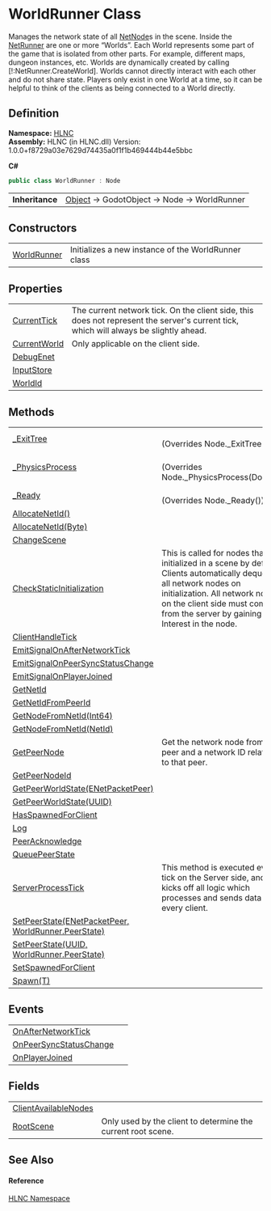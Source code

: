 # WorldRunner Class


Manages the network state of all <a href="T_HLNC_NetNode">NetNode</a>s in the scene. Inside the <a href="T_HLNC_NetRunner">NetRunner</a> are one or more “Worlds”. Each World represents some part of the game that is isolated from other parts. For example, different maps, dungeon instances, etc. Worlds are dynamically created by calling [!:NetRunner.CreateWorld]. Worlds cannot directly interact with each other and do not share state. Players only exist in one World at a time, so it can be helpful to think of the clients as being connected to a World directly.



## Definition
**Namespace:** <a href="N_HLNC">HLNC</a>  
**Assembly:** HLNC (in HLNC.dll) Version: 1.0.0+f8729a03e7629d74435a0f1f1b469444b44e5bbc

**C#**
``` C#
public class WorldRunner : Node
```

<table><tr><td><strong>Inheritance</strong></td><td><a href="https://learn.microsoft.com/dotnet/api/system.object" target="_blank" rel="noopener noreferrer">Object</a>  →  GodotObject  →  Node  →  WorldRunner</td></tr>
</table>



## Constructors
<table>
<tr>
<td><a href="M_HLNC_WorldRunner__ctor">WorldRunner</a></td>
<td>Initializes a new instance of the WorldRunner class</td></tr>
</table>

## Properties
<table>
<tr>
<td><a href="P_HLNC_WorldRunner_CurrentTick">CurrentTick</a></td>
<td>The current network tick. On the client side, this does not represent the server's current tick, which will always be slightly ahead.</td></tr>
<tr>
<td><a href="P_HLNC_WorldRunner_CurrentWorld">CurrentWorld</a></td>
<td>Only applicable on the client side.</td></tr>
<tr>
<td><a href="P_HLNC_WorldRunner_DebugEnet">DebugEnet</a></td>
<td> </td></tr>
<tr>
<td><a href="P_HLNC_WorldRunner_InputStore">InputStore</a></td>
<td> </td></tr>
<tr>
<td><a href="P_HLNC_WorldRunner_WorldId">WorldId</a></td>
<td> </td></tr>
</table>

## Methods
<table>
<tr>
<td><a href="M_HLNC_WorldRunner__ExitTree">_ExitTree</a></td>
<td><br />(Overrides Node._ExitTree())</td></tr>
<tr>
<td><a href="M_HLNC_WorldRunner__PhysicsProcess">_PhysicsProcess</a></td>
<td><br />(Overrides Node._PhysicsProcess(Double))</td></tr>
<tr>
<td><a href="M_HLNC_WorldRunner__Ready">_Ready</a></td>
<td><br />(Overrides Node._Ready())</td></tr>
<tr>
<td><a href="M_HLNC_WorldRunner_AllocateNetId">AllocateNetId()</a></td>
<td> </td></tr>
<tr>
<td><a href="M_HLNC_WorldRunner_AllocateNetId_1">AllocateNetId(Byte)</a></td>
<td> </td></tr>
<tr>
<td><a href="M_HLNC_WorldRunner_ChangeScene">ChangeScene</a></td>
<td> </td></tr>
<tr>
<td><a href="M_HLNC_WorldRunner_CheckStaticInitialization">CheckStaticInitialization</a></td>
<td>This is called for nodes that are initialized in a scene by default. Clients automatically dequeue all network nodes on initialization. All network nodes on the client side must come from the server by gaining Interest in the node.</td></tr>
<tr>
<td><a href="M_HLNC_WorldRunner_ClientHandleTick">ClientHandleTick</a></td>
<td> </td></tr>
<tr>
<td><a href="M_HLNC_WorldRunner_EmitSignalOnAfterNetworkTick">EmitSignalOnAfterNetworkTick</a></td>
<td> </td></tr>
<tr>
<td><a href="M_HLNC_WorldRunner_EmitSignalOnPeerSyncStatusChange">EmitSignalOnPeerSyncStatusChange</a></td>
<td> </td></tr>
<tr>
<td><a href="M_HLNC_WorldRunner_EmitSignalOnPlayerJoined">EmitSignalOnPlayerJoined</a></td>
<td> </td></tr>
<tr>
<td><a href="M_HLNC_WorldRunner_GetNetId">GetNetId</a></td>
<td> </td></tr>
<tr>
<td><a href="M_HLNC_WorldRunner_GetNetIdFromPeerId">GetNetIdFromPeerId</a></td>
<td> </td></tr>
<tr>
<td><a href="M_HLNC_WorldRunner_GetNodeFromNetId_1">GetNodeFromNetId(Int64)</a></td>
<td> </td></tr>
<tr>
<td><a href="M_HLNC_WorldRunner_GetNodeFromNetId">GetNodeFromNetId(NetId)</a></td>
<td> </td></tr>
<tr>
<td><a href="M_HLNC_WorldRunner_GetPeerNode">GetPeerNode</a></td>
<td>Get the network node from a peer and a network ID relative to that peer.</td></tr>
<tr>
<td><a href="M_HLNC_WorldRunner_GetPeerNodeId">GetPeerNodeId</a></td>
<td> </td></tr>
<tr>
<td><a href="M_HLNC_WorldRunner_GetPeerWorldState">GetPeerWorldState(ENetPacketPeer)</a></td>
<td> </td></tr>
<tr>
<td><a href="M_HLNC_WorldRunner_GetPeerWorldState_1">GetPeerWorldState(UUID)</a></td>
<td> </td></tr>
<tr>
<td><a href="M_HLNC_WorldRunner_HasSpawnedForClient">HasSpawnedForClient</a></td>
<td> </td></tr>
<tr>
<td><a href="M_HLNC_WorldRunner_Log">Log</a></td>
<td> </td></tr>
<tr>
<td><a href="M_HLNC_WorldRunner_PeerAcknowledge">PeerAcknowledge</a></td>
<td> </td></tr>
<tr>
<td><a href="M_HLNC_WorldRunner_QueuePeerState">QueuePeerState</a></td>
<td> </td></tr>
<tr>
<td><a href="M_HLNC_WorldRunner_ServerProcessTick">ServerProcessTick</a></td>
<td>This method is executed every tick on the Server side, and kicks off all logic which processes and sends data to every client.</td></tr>
<tr>
<td><a href="M_HLNC_WorldRunner_SetPeerState">SetPeerState(ENetPacketPeer, WorldRunner.PeerState)</a></td>
<td> </td></tr>
<tr>
<td><a href="M_HLNC_WorldRunner_SetPeerState_1">SetPeerState(UUID, WorldRunner.PeerState)</a></td>
<td> </td></tr>
<tr>
<td><a href="M_HLNC_WorldRunner_SetSpawnedForClient">SetSpawnedForClient</a></td>
<td> </td></tr>
<tr>
<td><a href="M_HLNC_WorldRunner_Spawn__1">Spawn(T)</a></td>
<td> </td></tr>
</table>

## Events
<table>
<tr>
<td><a href="E_HLNC_WorldRunner_OnAfterNetworkTick">OnAfterNetworkTick</a></td>
<td> </td></tr>
<tr>
<td><a href="E_HLNC_WorldRunner_OnPeerSyncStatusChange">OnPeerSyncStatusChange</a></td>
<td> </td></tr>
<tr>
<td><a href="E_HLNC_WorldRunner_OnPlayerJoined">OnPlayerJoined</a></td>
<td> </td></tr>
</table>

## Fields
<table>
<tr>
<td><a href="F_HLNC_WorldRunner_ClientAvailableNodes">ClientAvailableNodes</a></td>
<td> </td></tr>
<tr>
<td><a href="F_HLNC_WorldRunner_RootScene">RootScene</a></td>
<td>Only used by the client to determine the current root scene.</td></tr>
</table>

## See Also


#### Reference
<a href="N_HLNC">HLNC Namespace</a>  
